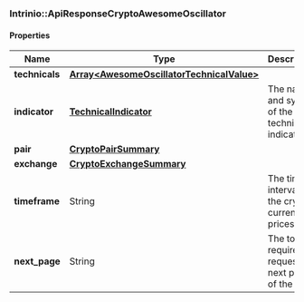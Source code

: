 

[//]: # (CLASS:Intrinio::ApiResponseCryptoAwesomeOscillator)

[//]: # (KIND:object)

### Intrinio::ApiResponseCryptoAwesomeOscillator

#### Properties

[//]: # (START_DEFINITION)

Name | Type | Description
------------ | ------------- | -------------
**technicals** | [**Array&lt;AwesomeOscillatorTechnicalValue&gt;**](AwesomeOscillatorTechnicalValue.md) |  &nbsp;
**indicator** | [**TechnicalIndicator**](TechnicalIndicator.md) | The name and symbol of the technical indicator &nbsp;
**pair** | [**CryptoPairSummary**](CryptoPairSummary.md) |  &nbsp;
**exchange** | [**CryptoExchangeSummary**](CryptoExchangeSummary.md) |  &nbsp;
**timeframe** | String | The time interval for the crypto currency prices &nbsp;
**next_page** | String | The token required to request the next page of the data &nbsp;

[//]: # (END_DEFINITION)


[//]: # (CONTAINED_CLASS:Intrinio::AwesomeOscillatorTechnicalValue)


[//]: # (CONTAINED_CLASS:Intrinio::TechnicalIndicator)


[//]: # (CONTAINED_CLASS:Intrinio::CryptoPairSummary)


[//]: # (CONTAINED_CLASS:Intrinio::CryptoExchangeSummary)



